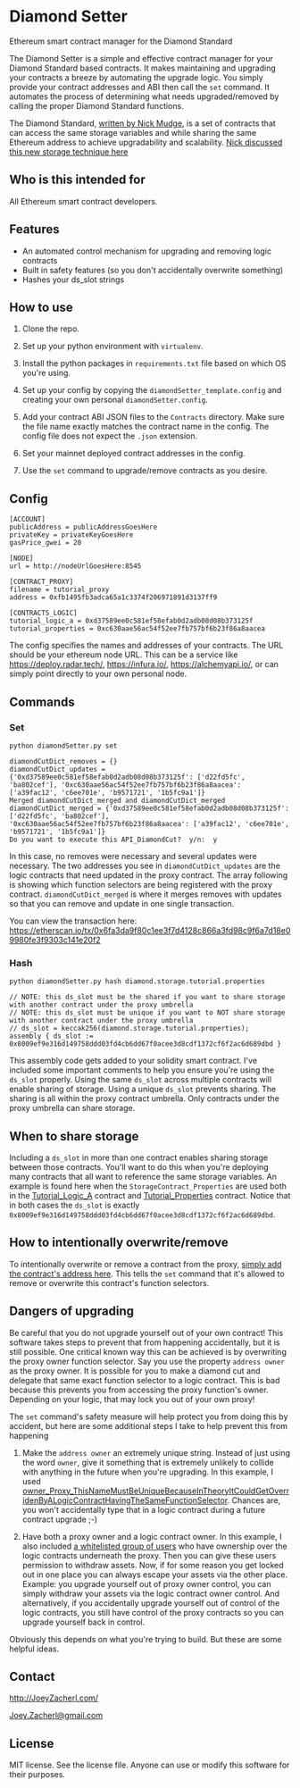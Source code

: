# Diamond Setter
Ethereum smart contract manager for the Diamond Standard

The Diamond Setter is a simple and effective contract manager for your Diamond Standard based contracts.  It makes maintaining and upgrading your contracts a breeze by automating the upgrade logic.  You simply provide your contract addresses and ABI then call the `set` command.  It automates the process of determining what needs upgraded/removed by calling the proper Diamond Standard functions.  

The Diamond Standard, [written by Nick Mudge](https://github.com/ethereum/EIPs/issues/2535), is a set of contracts that can access the same storage variables and while sharing the same Ethereum address to achieve upgradability and scalability.  [Nick discussed this new storage technique here](https://medium.com/1milliondevs/new-storage-layout-for-proxy-contracts-and-diamonds-98d01d0eadb) 


## Who is this intended for

All Ethereum smart contract developers.  


## Features

 * An automated control mechanism for upgrading and removing logic contracts
 * Built in safety features (so you don't accidentally overwrite something)  
 * Hashes your ds_slot strings


## How to use
 1. Clone the repo.
 
 1. Set up your python environment with `virtualenv`.
 
 1. Install the python packages in `requirements.txt` file based on which OS you're using.
 
 1. Set up your config by copying the `diamondSetter_template.config` and creating your own personal `diamondSetter.config`.
 
 1. Add your contract ABI JSON files to the `Contracts` directory.  Make sure the file name exactly matches the contract name in the config.  The config file does not expect the `.json` extension.
 
 1. Set your mainnet deployed contract addresses in the config.      
 
 1. Use the `set` command to upgrade/remove contracts as you desire.
 

## Config

    [ACCOUNT]
    publicAddress = publicAddressGoesHere
    privateKey = privateKeyGoesHere
    gasPrice_gwei = 20
    
    [NODE]
    url = http://nodeUrlGoesHere:8545
    
    [CONTRACT_PROXY]
    filename = tutorial_proxy
    address = 0xfb1495fb3adca65a1c3374f206971891d3137ff9
    
    [CONTRACTS_LOGIC]
    tutorial_logic_a = 0xd37589ee0c581ef58efab0d2adb08d08b373125f
    tutorial_properties = 0xc630aae56ac54f52ee7fb757bf6b23f86a8aacea

The config specifies the names and addresses of your contracts.  The URL should be your ethereum node URL.  This can be a service like https://deploy.radar.tech/, https://infura.io/, https://alchemyapi.io/, or can simply point directly to your own personal node.     


## Commands
 
### Set
`python diamondSetter.py set`
    
    diamondCutDict_removes = {}
    diamondCutDict_updates = {'0xd37589ee0c581ef58efab0d2adb08d08b373125f': ['d22fd5fc', 'ba802cef'], '0xc630aae56ac54f52ee7fb757bf6b23f86a8aacea': ['a39fac12', 'c6ee701e', 'b9571721', '1b5fc9a1']}
    Merged diamondCutDict_merged and diamondCutDict_merged
    diamondCutDict_merged = {'0xd37589ee0c581ef58efab0d2adb08d08b373125f': ['d22fd5fc', 'ba802cef'], '0xc630aae56ac54f52ee7fb757bf6b23f86a8aacea': ['a39fac12', 'c6ee701e', 'b9571721', '1b5fc9a1']}
    Do you want to execute this API_DiamondCut?  y/n:  y
    
In this case, no removes were necessary and several updates were necessary.  The two addresses you see in `diamondCutDict_updates` are the logic contracts that need updated in the proxy contract.  The array following is showing which function selectors are being registered with the proxy contract.  `diamondCutDict_merged` is where it merges removes with updates so that you can remove and update in one single transaction.

You can view the transaction here: 
https://etherscan.io/tx/0x6fa3da9f80c1ee3f7d4128c866a3fd98c9f6a7d18e09980fe3f9303c141e20f2    


### Hash
`python diamondSetter.py hash diamond.storage.tutorial.properties`
    
    // NOTE: this ds_slot must be the shared if you want to share storage with another contract under the proxy umbrella
    // NOTE: this ds_slot must be unique if you want to NOT share storage with another contract under the proxy umbrella
    // ds_slot = keccak256(diamond.storage.tutorial.properties);
    assembly { ds_slot := 0x8009ef9e316d149758ddd03fd4cb6dd67f0acee3d8cdf1372cf6f2ac6d689dbd }

This assembly code gets added to your solidity smart contract.  I've included some important comments to help you ensure you're using the `ds_slot` properly.  Using the same `ds_slot` across multiple contracts will enable sharing of storage.  Using a unique `ds_slot` prevents sharing.  The sharing is all within the proxy contract umbrella.  Only contracts under the proxy umbrella can share storage.


## When to share storage
Including a `ds_slot` in more than one contract enables sharing storage between those contracts.  You'll want to do this when you're deploying many contracts that all want to reference the same storage variables.  An example is found here when the `StorageContract_Properties` are used both in the [Tutorial_Logic_A](https://github.com/lampshade9909/DiamondSetter/blob/063b02b732a2407beeaf5d2488fa5886d47d2eb5/Contracts/tutorial_logic_a.sol#L39) contract and [Tutorial_Properties](https://github.com/lampshade9909/DiamondSetter/blob/063b02b732a2407beeaf5d2488fa5886d47d2eb5/Contracts/tutorial_properties.sol#L39) contract.  Notice that in both cases the `ds_slot` is exactly `0x8009ef9e316d149758ddd03fd4cb6dd67f0acee3d8cdf1372cf6f2ac6d689dbd`.  


## How to intentionally overwrite/remove
To intentionally overwrite or remove a contract from the proxy, [simply add the contract's address here](https://github.com/lampshade9909/DiamondSetter/blob/7e298b4235b4dbb7ed7e78a422f830e202a6b521/Libraries/set.py#L71).  This tells the `set` command that it's allowed to remove or overwrite this contract's function selectors.  


## Dangers of upgrading
Be careful that you do not upgrade yourself out of your own contract!  This software takes steps to prevent that from happening accidentally, but it is still possible.  One critical known way this can be achieved is by overwriting the proxy owner function selector.  Say you use the property `address owner` as the proxy owner.  It is possible for you to make a diamond cut and delegate that same exact function selector to a logic contract.  This is bad because this prevents you from accessing the proxy function's owner.  Depending on your logic, that may lock you out of your own proxy!

The `set` command's safety measure will help protect you from doing this by accident, but here are some additional steps I take to help prevent this from happening

 1. Make the `address owner` an extremely unique string.  Instead of just using the word `owner`, give it something that is extremely unlikely to collide with anything in the future when you're upgrading.  In this example, I used [owner_Proxy_ThisNameMustBeUniqueBecauseInTheoryItCouldGetOverridenByALogicContractHavingTheSameFunctionSelector](https://github.com/lampshade9909/DiamondSetter/blob/7e298b4235b4dbb7ed7e78a422f830e202a6b521/Contracts/tutorial_proxy.sol#L88).  Chances are, you won't accidentally type that in a logic contract during a future contract upgrade ;-)
 
 1. Have both a proxy owner and a logic contract owner.  In this example, I also included [a whitelisted group of users](https://github.com/lampshade9909/DiamondSetter/blob/7e298b4235b4dbb7ed7e78a422f830e202a6b521/Contracts/tutorial_proxy.sol#L33) who have ownership over the logic contracts underneath the proxy.  Then you can give these users permission to withdraw assets.  Now, if for some reason you get locked out in one place you can always escape your assets via the other place.  Example: you upgrade yourself out of proxy owner control, you can simply withdraw your assets via the logic contract owner control.  And alternatively, if you accidentally upgrade yourself out of control of the logic contracts, you still have control of the proxy contracts so you can upgrade yourself back in control.  
 
 Obviously this depends on what you're trying to build.  But these are some helpful ideas.       


## Contact

http://JoeyZacherl.com/

Joey.Zacherl@gmail.com


## License
MIT license. See the license file. Anyone can use or modify this software for their purposes.
